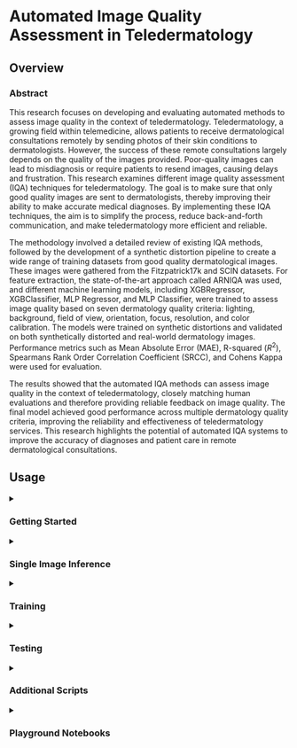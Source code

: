 # Automated Image Quality Assessment in Teledermatology

## Overview

### Abstract

This research focuses on developing and evaluating automated methods to assess image quality in the context of teledermatology. Teledermatology, a growing field within telemedicine, allows patients to receive dermatological consultations remotely by sending photos of their skin conditions to dermatologists. However, the success of these remote consultations largely depends on the quality of the images provided. Poor-quality images can lead to misdiagnosis or require patients to resend images, causing delays and frustration. This research examines different image quality assessment (IQA) techniques for teledermatology. The goal is to make sure that only good quality images are sent to dermatologists, thereby improving their ability to make accurate medical diagnoses. By implementing these IQA techniques, the aim is to simplify the process, reduce back-and-forth communication, and make teledermatology more efficient and reliable.

The methodology involved a detailed review of existing IQA methods, followed by the development of a synthetic distortion pipeline to create a wide range of training datasets from good quality dermatological images. These images were gathered from the Fitzpatrick17k and SCIN datasets. For feature extraction, the state-of-the-art approach called ARNIQA was used, and different machine learning models, including XGBRegressor, XGBClassifier, MLP Regressor, and MLP Classifier, were trained to assess image quality based on seven dermatology quality criteria: lighting, background, field of view, orientation, focus, resolution, and color calibration. The models were trained on synthetic distortions and validated on both synthetically distorted and real-world dermatology images. Performance metrics such as Mean Absolute Error (MAE), R-squared ($R^{2}$), Spearmans Rank Order Correlation Coefficient (SRCC), and Cohens Kappa were used for evaluation.

The results showed that the automated IQA methods can assess image quality in the context of teledermatology, closely matching human evaluations and therefore providing reliable feedback on image quality. The final model achieved good performance across multiple dermatology quality criteria, improving the reliability and effectiveness of teledermatology services. This research highlights the potential of automated IQA systems to improve the accuracy of diagnoses and patient care in remote dermatological consultations.

## Usage

<details>
<summary><h3>Getting Started</h3></summary>

#### Installation

I recommend using the [**Anaconda**](https://www.anaconda.com/) package manager to avoid dependency/reproducibility problems. For Linux systems, you can find a conda installation guide [here](https://docs.conda.io/projects/conda/en/latest/user-guide/install/linux.html).

1. Clone the repository

```sh
git clone https://github.com/Schoggi-Mimi/bachelor-thesis
```

2. Install Python dependencies

```sh
conda create -n IQA -y python=3.10
conda activate IQA
chmod +x install_requirements.sh
./install_requirements.sh
```

#### Data Preparation

For the filtered good quality images, contact me and place them under the `datas` directory.

For the original images, they can be downloaded from here:
1. [**SCIN**](https://github.com/google-research-datasets/scin)
2. [**Fitzpatrick17k**](https://github.com/mattgroh/fitzpatrick17k)

At the end, the directory structure should look like this:

```
├── datas
|    ├── COMB
|    |   ├── embeddings
|    |   ├── ... (950 good quality images)
|    ├── F17K
|    |   ├── embeddings
|    |   ├── ... (475 good quality images)
|    ├── SCIN
|    |   ├── embeddings
|    |   ├── ... (475 good quality images)
|    ├── test_70 (synthetic test set)
|    |   ├── distorted
|    |   ├── embeddings
|    |   ├── ... (70 good quality images)
|    ├── test_200 (authentic test set)
|    |   ├── embeddings
|    |   ├── scores.json
|    |   ├── ... (200 images)
|    ├── ood
```

</details>

<details>
<summary><h3>Single Image Inference</h3></summary>
To perform inference on a single image, run the following command:

```sh
python single_image_inference.py --config_path config.yaml
```

**Parameters:**
- `--image_path`: Path to the image to be evaluated.
- `--model_path`: Path to the model.

</details>

<details>
<summary><h3>Training</h3></summary>

To train the model, run the following command:

```sh
python train.py --config_path config.yaml
```

**Parameters:**
- `--root`: Path to the dataset folder.
- `--num_distortions`: Number of distortions to use.
- `--batch_size`: Batch size for DataLoader.
- `--num_workers`: Number of workers for DataLoader.
- `--model_type`: Model type to use ('xgb_reg', 'xgb_cls', 'mlp_reg', 'mlp_cls').
- `--sweep`: Set to true for hyperparameter sweep.
- `--sweep_count`: Number of sweeps to perform.
- `--model_save`: Set to true to save the trained model.
- `--model_save_path`: Path to save the final model.
- `--plot_results`: Set to true to enable plotting of results.
- `--logging`: Configuration for logging, including the use of wandb.

**Note:** For logging, make sure to set `project` and `entity` under `wandb` in the config file.

</details>

<details>
<summary><h3>Testing</h3></summary>
To test the model and print the radar plot, run the following command:

```sh
python test.py --config_path config.yaml
```

**Parameters:**
- `--root`: Path to the dataset folder.
- `--batch_size`: Batch size for DataLoader.
- `--num_workers`: Number of workers for DataLoader.
- `--model_path`: Path to the model .pkl file.
- `--data_type`: 's' for synthetic, 'a' for authentic.

**Note:** If `data_type == 'a'`, the script will test the authentic test set (change also `root` to `test_200`). If `data_type == 's'`, the script will test the synthetic dataset (change `root` to `test_70`).

</details>

<details>
<summary><h3>Additional Scripts</h3></summary>

### Inference Script

This script is used to perform inference on a folder containing images and save the results in a CSV file.

**Parameters:**
- `--model_path`: Path to the model .pkl file.
- `--images_path`: Path to the folder containing images.
- `--csv_path`: Path to save the output CSV file.
- `--batch_size`: Batch size for DataLoader.
- `--num_workers`: Number of workers for DataLoader.

### Structural Similarity Index Measure (SSIM) Script

This script is used to calculate the SSIM between two folders containing original and distorted images. The scores are saved in a CSV file. The scores are inverted to match the quality scores used in the research.

**Parameters:**
- `--original_path`: Path to the folder containing original images.
- `--distorted_path`: Path to the folder containing distorted images.
- `--csv_path`: Path to save the output CSV file.
- `--batch_size`: Batch size for processing (not used in current implementation).
- `--num_workers`: Number of workers for processing (not used in current implementation).

### ARNIQA Script

This script runs the ARNIQA model on a folder containing images and saves the scores in a CSV file. The score are inverted to match the quality scores used in the research.

**Parameters:**
- `--root`: Root folder containing the images to be evaluated.
- `--regressor_dataset`: Dataset used to train the regressor.
- `--output_csv`: Output CSV file to save the quality predictions.
</details>

<details>
<summary><h3>Playground Notebooks</h3></summary>

#### `create_distortions.ipynb`
This notebook is used to create synthetic distortions based on the seven dermatology quality criteria. It allows you to select a folder containing good quality images and apply various distortions to create a wide range of training datasets. The distorted images are saved in the same folder for later use in training and evaluation.

#### `create_labels.ipynb`
In this notebook, you can manually assign distortion scores to a range of images. It prompts you to rate each of the seven dermatology criteria from 0 (no distortion) to 1 (high distortion). The scores are saved in a JSON file for later use in training and evaluation.

#### `create_plots.ipynb`
This notebook is used for generating several plots to visualize model performance and comparison. It includes tools for plotting results that are crucial for understanding how well the models are performing.

</details>
